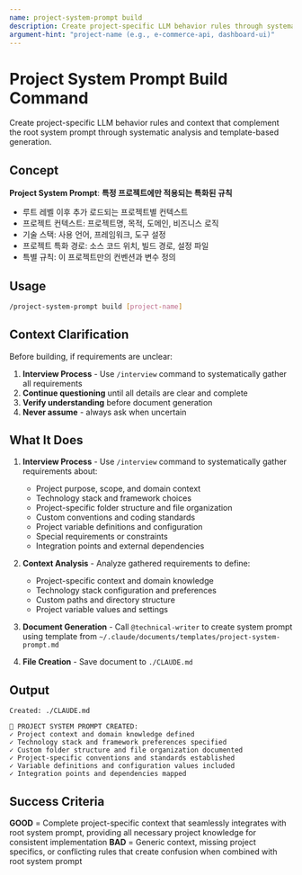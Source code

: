```yaml
---
name: project-system-prompt build
description: Create project-specific LLM behavior rules through systematic analysis and template-based generation
argument-hint: "project-name (e.g., e-commerce-api, dashboard-ui)"
---
```


# Project System Prompt Build Command

Create project-specific LLM behavior rules and context that complement the root system prompt through systematic analysis and template-based generation.

## Concept

**Project System Prompt**: **특정 프로젝트에만 적용되는 특화된 규칙**

- 루트 레벨 이후 추가 로드되는 프로젝트별 컨텍스트
- 프로젝트 컨텍스트: 프로젝트명, 목적, 도메인, 비즈니스 로직
- 기술 스택: 사용 언어, 프레임워크, 도구 설정
- 프로젝트 특화 경로: 소스 코드 위치, 빌드 경로, 설정 파일
- 특별 규칙: 이 프로젝트만의 컨벤션과 변수 정의

## Usage

```bash
/project-system-prompt build [project-name]
```

## Context Clarification

Before building, if requirements are unclear:

1. **Interview Process** - Use `/interview` command to systematically gather all requirements
2. **Continue questioning** until all details are clear and complete
3. **Verify understanding** before document generation
4. **Never assume** - always ask when uncertain

## What It Does

1. **Interview Process** - Use `/interview` command to systematically gather requirements about:
   - Project purpose, scope, and domain context
   - Technology stack and framework choices
   - Project-specific folder structure and file organization
   - Custom conventions and coding standards
   - Project variable definitions and configuration
   - Special requirements or constraints
   - Integration points and external dependencies

2. **Context Analysis** - Analyze gathered requirements to define:
   - Project-specific context and domain knowledge
   - Technology stack configuration and preferences
   - Custom paths and directory structure
   - Project variable values and settings

3. **Document Generation** - Call `@technical-writer` to create system prompt using template from `~/.claude/documents/templates/project-system-prompt.md`

4. **File Creation** - Save document to `./CLAUDE.md`

## Output

```
Created: ./CLAUDE.md

🎯 PROJECT SYSTEM PROMPT CREATED:
✓ Project context and domain knowledge defined
✓ Technology stack and framework preferences specified
✓ Custom folder structure and file organization documented
✓ Project-specific conventions and standards established
✓ Variable definitions and configuration values included
✓ Integration points and dependencies mapped
```

## Success Criteria

**GOOD** = Complete project-specific context that seamlessly integrates with root system prompt, providing all necessary project knowledge for consistent implementation
**BAD** = Generic context, missing project specifics, or conflicting rules that create confusion when combined with root system prompt
